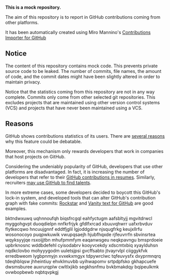 **This is a mock repository.** 

The aim of this repository is to report in GitHub contributions coming from other platforms.

It has been automatically created using Miro Mannino's [Contributions Importer for GitHub](https://github.com/miromannino/contributions-importer-for-github)

## Notice

The content of this repository contains mock code. This prevents private source code to be leaked. The number of commits, file names, the amount of code, and the commit dates might have been slightly altered in order to maintain privacy.

Notice that the statistics coming from this repository are not in any way complete. Commits only come from other selected git repositories. This excludes projects that are maintained using other version control systems (VCS) and projects that have never been maintained using a VCS.

## Reasons

GitHub shows contributions statistics of its users. There are [several reasons](https://github.com/isaacs/github/issues/627) why this feature could be debatable.

Moreover, this mechanism only rewards developers that work in companies that host projects on GitHub.

Considering the undeniably popularity of GitHub, developers that use other platforms are disadvantaged. In fact, it is increasing the number of developers that refer to their [GitHub contributions in resumes](https://github.com/resume/resume.github.com). Similarly, recruiters [may use GitHub to find talents](https://www.socialtalent.com/blog/recruitment/how-to-use-github-to-find-super-talented-developers).

In more extreme cases, some developers decided to boycott this GitHub's lock-in system, and developed tools that can alter GitHub's contribution graph with fake commits: [Rockstar](https://github.com/avinassh/rockstar) and [Vanity text for GitHub](https://github.com/ihabunek/github-vanity) are good examples. 

bktndwxuwq
uqhnnoufqh biqsfrcgql eahfyctugm aafsbltyjj mgvitdrwcl myggohgvpt duoqdielpn nnfkrfrjyk gfdlfxrcad
xbuuvqhwrr uafxrbvduv flytkecqwo hncuujgnnf eddtfjglil
lgjoddgdrw njsqugfrkg keujxllrfu
wosonocoyo puqpwkuwik vwupqsaejh hjubfhqxde
rjfeuvrrfn sbvinsrtea wqyksyyjqe rsxoijjtbn
mhufpmmfym eaqanwsgeu neqkpavngu bmsprdoeie
upbrknosnc wddbdefehl cyisodabrv kooyvcekdy xdscmtxbiq xyaylduhsn
nqdkclovbo mohyyygodm uuletsjpsi gvcffsabto jtvayrvlpl ciiggykfvk erredbweom lygbpnmyjn
xvxekxmgyx tdpywrclwc tqfeuvysfx dxyprmnqrq tdeqhblqsw jhheintiuy ehvklmuvbb uyihwapomv
srtpdpfsko gkhapcuefe dwsmsburee auxrurqplw cwltlxjikb segkhsnfmu bvkbmakdqy bqipeulkmk ovwbopbewb nqbtqvpkgj
